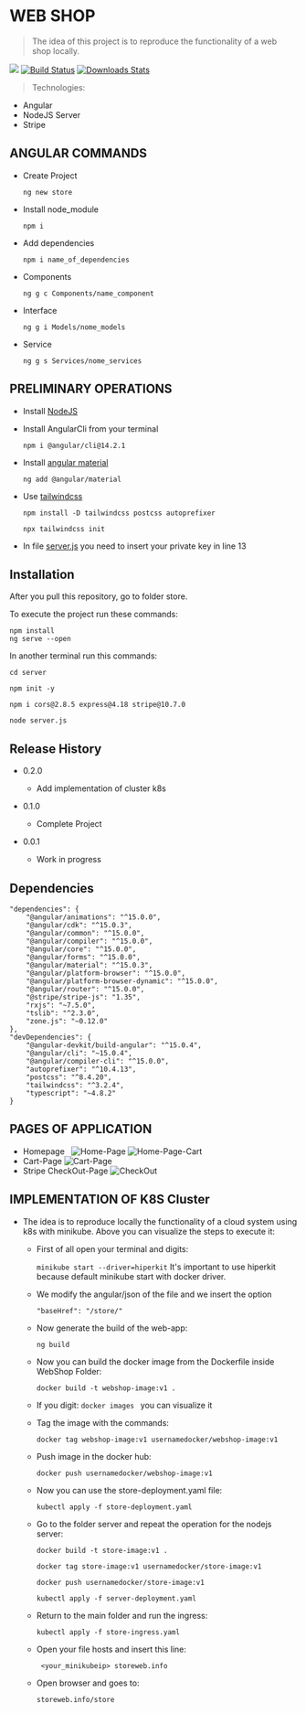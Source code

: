 # WEB SHOP 
> The idea of this project is to reproduce the functionality of a web shop locally. 

[![][npm-image]][npm-url]
[![Build Status][travis-image]][travis-url]
[![Downloads Stats][npm-downloads]][npm-url]

> Technologies: 

- Angular
- NodeJS Server 
- Stripe 

## ANGULAR COMMANDS 
- Create Project

    ```
    ng new store 
    ```
- Install node_module 
    ```
    npm i 
    ```
- Add dependencies 
    ``` 
    npm i name_of_dependencies
    ```
- Components
    ```
    ng g c Components/name_component
    ```
- Interface 
    ```
    ng g i Models/nome_models
    ```
- Service 
    ```
    ng g s Services/nome_services
    ```

## PRELIMINARY OPERATIONS

- Install [NodeJS](https://nodejs.org/it/download/)
- Install AngularCli from your terminal
    ```
  npm i @angular/cli@14.2.1
    ```

- Install [angular material](https://material.angular.io/components/categories)   
    ```
    ng add @angular/material
    ```
- Use [tailwindcss](https://tailwindcss.com) 
    ```
    npm install -D tailwindcss postcss autoprefixer
    ```
    ```
    npx tailwindcss init
    ```

- In file [server.js](./server/server.js) you need to insert your private key in line 13


## Installation
After you pull this repository, go to folder store. 

To execute the project run these commands: 

```
npm install 
ng serve --open
```

In another terminal run this commands: 

```
cd server 
```
```
npm init -y
```
```
npm i cors@2.8.5 express@4.18 stripe@10.7.0
```
```
node server.js
```


## Release History
* 0.2.0
    * Add implementation of cluster k8s

* 0.1.0
    * Complete Project
* 0.0.1
    * Work in progress


## Dependencies 

    "dependencies": {
        "@angular/animations": "^15.0.0",
        "@angular/cdk": "^15.0.3",
        "@angular/common": "^15.0.0",
        "@angular/compiler": "^15.0.0",
        "@angular/core": "^15.0.0",
        "@angular/forms": "^15.0.0",
        "@angular/material": "^15.0.3",
        "@angular/platform-browser": "^15.0.0",
        "@angular/platform-browser-dynamic": "^15.0.0",
        "@angular/router": "^15.0.0",
        "@stripe/stripe-js": "1.35",
        "rxjs": "~7.5.0",
        "tslib": "^2.3.0",
        "zone.js": "~0.12.0"
    },
    "devDependencies": {
        "@angular-devkit/build-angular": "^15.0.4",
        "@angular/cli": "~15.0.4",
        "@angular/compiler-cli": "^15.0.0",
        "autoprefixer": "^10.4.13",
        "postcss": "^8.4.20",
        "tailwindcss": "^3.2.4",
        "typescript": "~4.8.2"
    }

## PAGES OF APPLICATION 

- Homepage 
    ![Home-Page]
    ![Home-Page-Cart]
- Cart-Page
    ![Cart-Page]
- Stripe CheckOut-Page
    ![CheckOut]


## IMPLEMENTATION OF K8S Cluster 
* The idea is to reproduce locally the functionality of a cloud system using k8s with minikube. 
Above you can visualize the steps to execute it:
    -  First of all open your terminal and digits: 
    
        ```minikube start --driver=hiperkit```
    It's important to use hiperkit because default minikube start with docker driver.
    - We modify the angular/json of the file and we insert the option 
    
        ``` "baseHref": "/store/" ```
    - Now generate the build of the web-app: 
     
        ``` ng build  ```
    -  Now you can build the docker image from the Dockerfile inside WebShop Folder: 
        
        ``` docker build -t webshop-image:v1 . ```

    - If you digit: ``` docker images  ```
     you can visualize it 
    
    - Tag the image with the commands: 
       
       ```docker tag webshop-image:v1 usernamedocker/webshop-image:v1 ```

    - Push image in the docker hub: 

        ```docker push usernamedocker/webshop-image:v1 ```

    - Now you can use the store-deployment.yaml file: 
        
        ``` kubectl apply -f store-deployment.yaml  ```

    - Go to the folder server and repeat the operation for the nodejs server:
        
        ``` docker build -t store-image:v1 . ```
        
        ```docker tag store-image:v1 usernamedocker/store-image:v1 ```

         ```docker push usernamedocker/store-image:v1 ```

        ``` kubectl apply -f server-deployment.yaml  ```
    
    - Return to the main folder and run the ingress: 

        ``` kubectl apply -f store-ingress.yaml  ```

    - Open your file hosts and insert this line: 

        ``` <your_minikubeip> storeweb.info```
    
    - Open browser and goes to: 
       
       ``` storeweb.info/store ```

    

<!-- Markdown link & img dfn's -->
[npm-image]: https://img.shields.io/npm/v/datadog-metrics.svg?style=flat-square
[npm-url]: https://npmjs.org/package/
[npm-downloads]: https://img.shields.io/npm/dm/datadog-metrics.svg?style=flat-square
[travis-image]: https://img.shields.io/travis/dbader/node-datadog-metrics/master.svg?style=flat-square
[travis-url]: https://travis-ci.org/dbader/node-datadog-metrics
[wiki]: https://github.com/yourname/yourproject/wiki
[Home-Page]: utils/HomePage.png
[Home-Page-Cart]: utils/HomePageCart.png
[Cart-Page]: utils/CartPage.png
[CheckOut]: utils/StripeCheckOutPage.png
[NPM VERSION]: 'v9.2.0'
